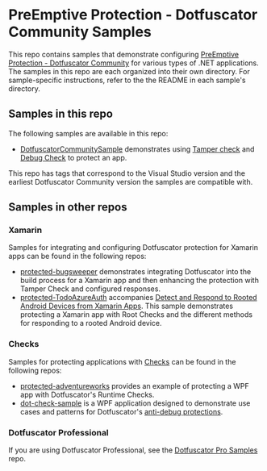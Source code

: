 # PreEmptive Protection - Dotfuscator Community Samples

This repo contains samples that demonstrate configuring [PreEmptive Protection - Dotfuscator Community](https://www.preemptive.com/products/dotfuscator/overview) for various types of .NET applications. 
The samples in this repo are each organized into their own directory.
For sample-specific instructions, refer to the the README in each sample's directory.

## Samples in this repo

The following samples are available in this repo:

* [DotfuscatorCommunitySample](DotfuscatorCommunitySample) demonstrates using [Tamper check](https://www.preemptive.com/dotfuscator/ce/docs/help/checks_tamper.html) and [Debug Check](https://www.preemptive.com/dotfuscator/ce/docs/help/checks_debug.html) to protect an app.

This repo has tags that correspond to the Visual Studio version and the earliest Dotfuscator Community version the samples are compatible with. 

## Samples in other repos

### Xamarin 

Samples for integrating and configuring Dotfuscator protection for Xamarin apps can be found in the following repos:
* [protected-bugsweeper](https://github.com/preemptive/protected-bugsweeper) demonstrates integrating Dotfuscator into the build process for a Xamarin app and then enhancing the protection with Tamper Check and configured responses.
* [protected-TodoAzureAuth](https://github.com/preemptive/Protected-TodoAzureAuth) accompanies [Detect and Respond to Rooted Android Devices from Xamarin Apps](https://msdn.microsoft.com/en-US/magazine/mt846653). 
This sample demonstrates protecting a Xamarin app with Root Checks and the different methods for responding to a rooted Android device.

### Checks

Samples for protecting applications with [Checks](https://www.preemptive.com/dotfuscator/pro/userguide/en/protection_checks_overview.html) can be found in the following repos:
* [protected-adventureworks](https://github.com/preemptive/protected-adventureworks) provides an example of protecting a WPF app with Dotfuscator's Runtime Checks.
* [dot-check-sample](https://github.com/preemptive/dot-check-sample) is a WPF application designed to demonstrate use cases and patterns for Dotfuscator's [anti-debug protections](https://www.preemptive.com/dotfuscator/pro/userguide/en/protection_checks_debug.html).

### Dotfuscator Professional

If you are using Dotfuscator Professional, see the [Dotfuscator Pro Samples](https://github.com/preemptive/dotfuscator-pro-samples) repo.
